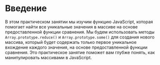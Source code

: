 # Введение

В этом практическом занятии мы изучим функцию JavaScript, которая помогает найти все уникальные значения в массиве на основе предоставленной функции сравнения. Мы будем использовать методы `Array.prototype.reduce()` и `Array.prototype.some()` для создания нового массива, который будет содержать только первое уникальное вхождение каждого значения, на основе предоставленной функции сравнения. Это практическое занятие поможет вам глубже понять, как манипулировать массивами в JavaScript.
